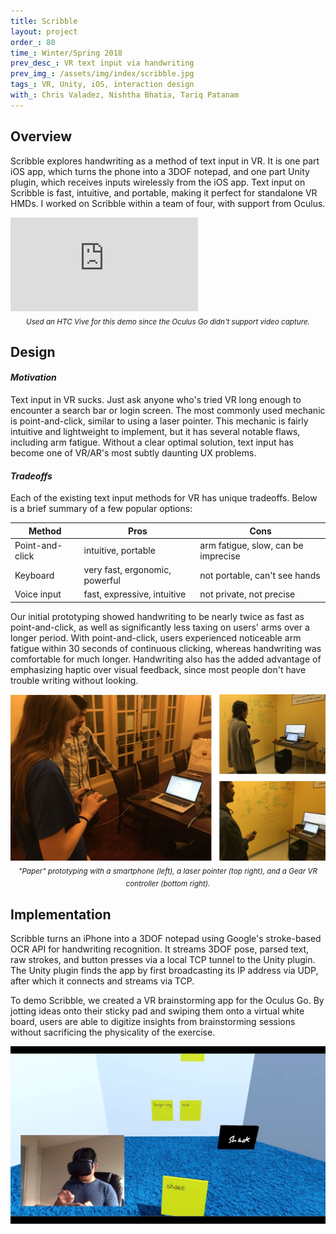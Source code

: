 ```yaml
---
title: Scribble
layout: project
order_: 80
time_: Winter/Spring 2018
prev_desc_: VR text input via handwriting
prev_img_: /assets/img/index/scribble.jpg
tags_: VR, Unity, iOS, interaction design
with_: Chris Valadez, Nishtha Bhatia, Tariq Patanam
---
```


## Overview

Scribble explores handwriting as a method of text input in VR. It is one part iOS app, which turns the phone into a 3DOF notepad, and one part Unity plugin, which receives inputs wirelessly from the iOS app. Text input on Scribble is fast, intuitive, and portable, making it perfect for standalone VR HMDs. I worked on Scribble within a team of four, with support from Oculus.

<p><div class="vid-wrapper-yt"><iframe src="https://www.youtube.com/embed/v7YRMaLWRPg?rel=0&amp;showinfo=0" frameborder="0" allow="encrypted-media" allowfullscreen></iframe></div>
<center><sub><i>Used an HTC Vive for this demo since the Oculus Go didn't support video capture.</i></sub></center></p>

## Design

#### _Motivation_

Text input in VR sucks. Just ask anyone who's tried VR long enough to encounter a search bar or login screen. The most commonly used mechanic is point-and-click, similar to using a laser pointer. This mechanic is fairly intuitive and lightweight to implement, but it has several notable flaws, including arm fatigue. Without a clear optimal solution, text input has become one of VR/AR's most subtly daunting UX problems.

#### _Tradeoffs_

Each of the existing text input methods for VR has unique tradeoffs. Below is a brief summary of a few popular options:

| Method | Pros | Cons |
|---|---|---|
| Point-and-click | intuitive, portable | arm fatigue, slow, can be imprecise |
| Keyboard | very fast, ergonomic, powerful | not portable, can't see hands |
| Voice input | fast, expressive, intuitive | not private, not precise |

Our initial prototyping showed handwriting to be nearly twice as fast as point-and-click, as well as significantly less taxing on users' arms over a longer period. With point-and-click, users experienced noticeable arm fatigue within 30 seconds of continuous clicking, whereas handwriting was comfortable for much longer. Handwriting also has the added advantage of emphasizing haptic over visual feedback, since most people don't have trouble writing without looking.

<p><div class="img-wrapper"><img class="html-image" src="/assets/img/prototype-combined.jpg"></div>
<center><sub><i>"Paper" prototyping with a smartphone (left), a laser pointer (top right), and a Gear VR controller (bottom right).</i></sub></center></p>

## Implementation

Scribble turns an iPhone into a 3DOF notepad using Google's stroke-based OCR API for handwriting recognition. It streams 3DOF pose, parsed text, raw strokes, and button presses via a local TCP tunnel to the Unity plugin. The Unity plugin finds the app by first broadcasting its IP address via UDP, after which it connects and streams via TCP.

To demo Scribble, we created a VR brainstorming app for the Oculus Go. By jotting ideas onto their sticky pad and swiping them onto a virtual white board, users are able to digitize insights from brainstorming sessions without sacrificing the physicality of the exercise.

![](/assets/img/scribble1.jpg)
